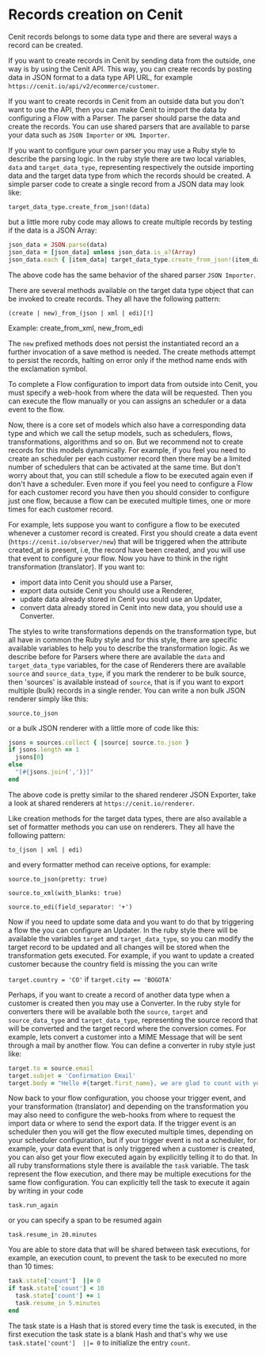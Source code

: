 #  Records creation on Cenit

Cenit records belongs to some data type and there are several ways a
record can be created.

If you want to create records in Cenit by sending data from the
outside, one way is by using the Cenit API. This way, you can create
records by posting data in JSON format to a data type API URL, for
example `https://cenit.io/api/v2/ecommerce/customer`.

If you want to create records in Cenit from an outside data but you
don't want to use the API, then you can make Cenit to import the data
by configuring a Flow with a Parser. The parser should parse the data
and create the records. You can use shared parsers that are available
to parse your data such as `JSON Importer` or `XML Importer`.

If you want to configure your own parser you may use a Ruby style to
describe the parsing logic. In the ruby style there are two local
variables, `data` and `target_data_type`, representing respectively
the outside importing data and the target data type from which the
records should be created. A simple parser code to create a single
record from a JSON data may look like:

`target_data_type.create_from_json!(data)`

but a little more ruby code may allows to create multiple records by
testing if the data is a JSON Array:

```Ruby
json_data = JSON.parse(data)
json_data = [json_data] unless json_data.is_a?(Array)
json_data.each { |item_data| target_data_type.create_from_json!(item_data) }
```

The above code has the same behavior of the shared parser `JSON Importer`.

There are several methods available on the target data type object
that can be invoked to create records. They all have the following
pattern:

`(create | new)_from_(json | xml | edi)[!]`

Example: create_from_xml, new_from_edi

The `new` prefixed methods does not persist the instantiated record an
a further invocation of a save method is needed. The create methods
attempt to persist the records, halting on error only if the method
name ends with the exclamation symbol.

To complete a Flow configuration to import data from outside into
Cenit, you must specify a web-hook from where the data will be
requested. Then you can execute the flow manually or you can assigns
an scheduler or a data event to the flow.

Now, there is a core set of models which also have a corresponding
data type and which we call the setup models, such as schedulers,
flows, transformations, algorithms and so on. But we recommend not to
create records for this models dynamically. For example, if you feel
you need to create an scheduler per each customer record then there
may be a limited number of schedulers that can be activated at the
same time. But don't worry about that, you can still schedule a flow
to be executed again even if don't have a scheduler. Even more if you
feel you need to configure a Flow for each customer record you have
then you should consider to configure just one flow, because a flow
can be executed multiple times, one or more times for each customer
record.

For example, lets suppose you want to configure a flow to be executed
whenever a customer record is created. First you should create a data
event (`https://cenit.io/observer/new`) that will be triggered when the
attribute created_at is present, i.e, the record have been created,
and you will use that event to configure your flow. Now you have to
think in the right transformation (translator). If you want to:

- import data into Cenit you should use a Parser,
- export data outside Cenit you should use a Renderer,
- update data already stored in Cenit you sould use an Updater,
- convert data already stored in Cenit into new data, you should use a
Converter.

The styles to write transformations depends on the transformation
type, but all have in common the Ruby style and for this style, there
are specific available variables to help you to describe the
transformation logic. As we describe before for Parsers where there
are available the `data` and `target_data_type` variables, for the
case of Renderers there are available `source` and `source_data_type`,
if you mark the renderer to be bulk source, then 'sources' is
available instead of `source`, that is if you want to export multiple
(bulk) records in a single render. You can write a non bulk JSON
renderer simply like this:

`source.to_json`

or a bulk JSON renderer with a little more of code like this:

```Ruby
jsons = sources.collect { |source| source.to.json }
if jsons.length == 1
  jsons[0]
else
  "[#{jsons.join(',')}]"
end
```

The above code is pretty similar to the shared renderer JSON Exporter,
take a look at shared renderers at `https://cenit.io/renderer`.

Like creation methods for the target data types, there are also
available a set of formatter methods you can use on renderers. They
all have the following pattern:

`to_(json | xml | edi)`

and every formatter method can receive options, for example:

`source.to_json(pretty: true)`

`source.to_xml(with_blanks: true)`

`source.to_edi(field_separator: '+')`

Now if you need to update some data and you want to do that by
triggering a flow the you can configure an Updater. In the ruby style
there will be available the variables `target` and `target_data_type`,
so you can modify the target record to be updated and all changes will
be stored when the transformation gets executed. For example, if you
want to update a created customer because the country field is missing
the you can write

`target.country = 'CO'` if `target.city == 'BOGOTA'`

Perhaps, if you want to create a record of another data type when a
customer is created then you may use a Converter. In the ruby style
for converters there will be available both the `source`, `target` and
`source_data_type` and `target_data_type`, representing the source
record that will be converted and  the target record where the
conversion comes.  For example, lets convert a customer into a MIME
Message that will be sent through a mail by another flow. You can
define a converter in ruby style just like:

```Ruby
target.to = source.email
target.subjet = 'Confirmation Email'
target.body = "Hello #{target.first_name}, we are glad to count with you."
```

Now back to your flow configuration, you choose your trigger event,
and your transformation (translator) and depending on the
transformation you may also need to configure the web-hooks from where
to request the import data or where to send the export data. If the
trigger event is an scheduler then you will get the flow executed
multiple times, depending on your scheduler configuration, but if your
trigger event is not a scheduler, for example, your data event that is
only triggered when a customer is created, you can also get your flow
executed again by explicitly telling it to do that. In all ruby
transformations style there is available the `task` variable. The task
represent the flow execution, and there may be multiple executions for
the same flow configuration. You can explicitly tell the task to
execute it again by  writing in your code

`task.run_again`

or you can specify a span to be resumed again

`task.resume_in 20.minutes`

You are able to store data that will be shared between task
executions, for example, an execution count, to prevent the task to be
executed no more than 10 times:

```Ruby
task.state['count']  ||= 0
if task.state['count'] < 10
  task.state['count'] += 1
  task.resume_in 5.minutes
end
```

The task state is a Hash that is stored every time the task is
executed, in the first execution the task state is a blank Hash and
that's why we use `task.state['count']  ||= 0` to initialize the entry
`count`.